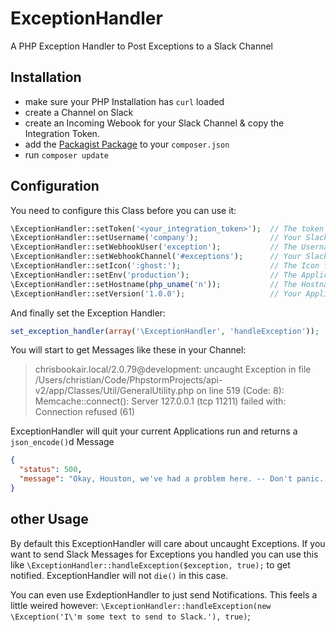 ExceptionHandler
================

A PHP Exception Handler to Post Exceptions to a Slack Channel

## Installation

* make sure your PHP Installation has `curl` loaded
* create a Channel on Slack
* create an Incoming Webook for your Slack Channel & copy the Integration Token.
* add the [Packagist Package](https://packagist.org/packages/hexa2k9/exception-handler) to your `composer.json`
* run `composer update`

## Configuration

You need to configure this Class before you can use it:

```php
\ExceptionHandler::setToken('<your_integration_token>');  // The token you've copied before
\ExceptionHandler::setUsername('company');                // Your Slack Subdomain (e.g. company.slack.com)
\ExceptionHandler::setWebhookUser('exception');           // The Username who will post Messages
\ExceptionHandler::setWebhookChannel('#exceptions');      // Your Slack Channel
\ExceptionHandler::setIcon(':ghost:');                    // The Icon for the Username (can be :ghost: or an URL)
\ExceptionHandler::setEnv('production');                  // The Applications Environment (e.g. production or development)
\ExceptionHandler::setHostname(php_uname('n'));           // The Hostname your Application is running on
\ExceptionHandler::setVersion('1.0.0');                   // Your Application Version
```

And finally set the Exception Handler:

```php
set_exception_handler(array('\ExceptionHandler', 'handleException'));
```

You will start to get Messages like these in your Channel:

> chrisbookair.local/2.0.79@development: uncaught Exception in file /Users/christian/Code/PhpstormProjects/api-v2/app/Classes/Util/GeneralUtility.php on line 519 (Code: 8): Memcache::connect(): Server 127.0.0.1 (tcp 11211) failed with: Connection refused (61)

ExceptionHandler will quit your current Applications run and returns a `json_encode()`d Message

```json
{
  "status": 500,
  "message": "Okay, Houston, we've had a problem here. -- Don't panic. The Team has been notified."
}
```

## other Usage

By default this ExceptionHandler will care about uncaught Exceptions. If you want to send Slack Messages for Exceptions you handled you can use this like `\ExceptionHandler::handleException($exception, true);` to get notified. ExceptionHandler will not `die()` in this case.

You can even use ExdeptionHandler to just send Notifications. This feels a little weired however: `\ExceptionHandler::handleException(new \Exception('I\'m some text to send to Slack.'), true)`;
